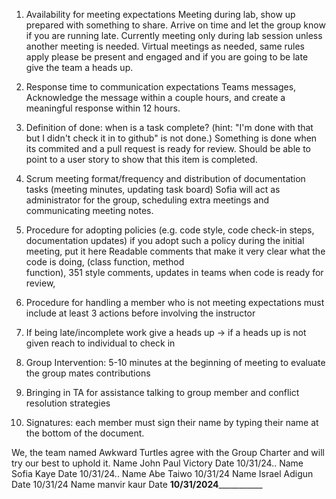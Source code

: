 <Awkward Turtles>


1. Availability for meeting expectations
  Meeting during lab, show up prepared with something to share. Arrive on time and let the group know if you are running late. Currently meeting only during lab session unless another meeting is needed. Virtual meetings as needed, same rules apply please be present and engaged and if you are going to be late give the team a heads up. 

2. Response time to communication expectations
  Teams messages, Acknowledge the message within a couple hours, and create a meaningful response within 12 hours.

3. Definition of done: when is a task complete? (hint: "I'm done with that but I didn't check it in to github" is not done.)
  Something is done when its commited and a pull request is ready for review. Should be able to point to a user story to show that this item is completed. 
 
4. Scrum meeting format/frequency and distribution of documentation tasks (meeting minutes, updating task board)
  Sofia will act as administrator for the group, scheduling extra meetings and communicating meeting notes. 

5. Procedure for adopting policies (e.g. code style, code check-in steps, documentation updates)
if you adopt such a policy during the initial meeting, put it here
   Readable comments that make it very clear what the code is doing, (class function, method   
   function), 351 style comments, updates in teams when code is ready for review,
  
7. Procedure for handling a member who is not meeting expectations
must include at
 least 3 actions before involving the instructor
  1. If being late/incomplete work give a heads up -> if a heads up is not given reach to individual to check in
  2. Group Intervention: 5-10 minutes at the beginning of meeting to evaluate the group mates contributions
  3. Bringing in TA for assistance talking to group member and conflict resolution strategies

8. Signatures: each member must sign their name by typing their name at the bottom of the document.

We, the team named Awkward Turtles agree with the Group Charter and will try our best to uphold it.
Name John Paul Victory Date 10/31/24..
Name Sofia Kaye Date 10/31/24..
Name Abe Taiwo 10/31/24
Name Israel Adigun Date 10/31/24
Name manvir kaur Date __10/31/2024_____________

